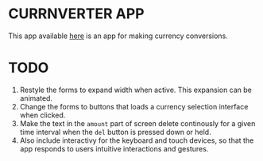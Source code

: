 # CURRNVERTER APP

This app available [here](http://ome94.github.io/currnverter) is an app for making currency conversions.

# TODO
1. Restyle the forms to expand width when active. This expansion can be animated.
2. Change the forms to buttons that loads a currency selection interface when clicked.
3. Make the text in the `amount` part of screen delete continously for a given time interval when the  `del` button is pressed down or held.
4. Also include interactivy for the keyboard and touch devices, so that the app responds to users intuitive interactions and gestures.